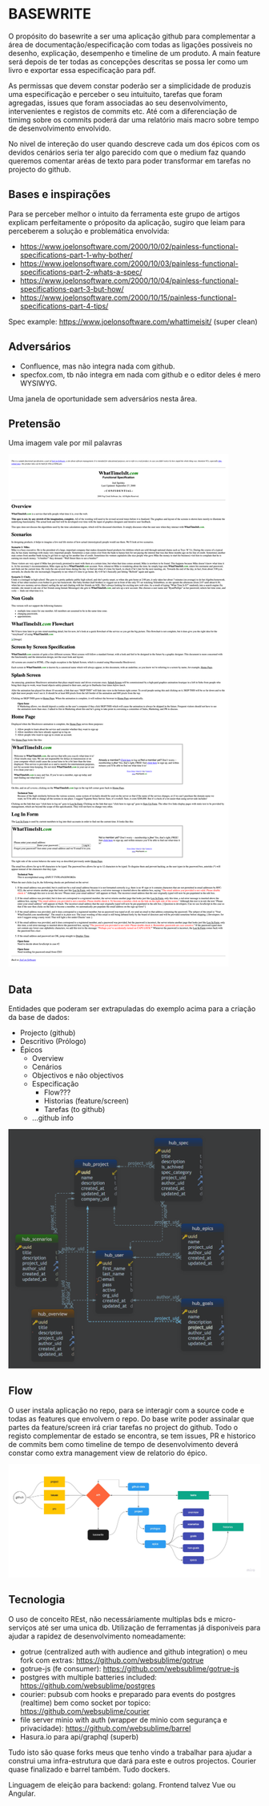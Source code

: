# BASEWRITE

O propósito do basewrite a ser uma aplicação github para complementar a área de documentação/especificação com todas  as ligações possiveis no desenho, explicação, desempenho e timeline de um produto. A main feature será depois de ter todas as concepções descritas se possa ler como um livro e exportar essa especificação para pdf.

As permissas que devem constar poderão ser a simplicidade de produzis uma especificação e perceber o seu intuituito, tarefas que foram agregadas, issues que foram associadas ao seu desenvolvimento, intervenientes e registos de commits etc. Até com a diferenciação de timimg sobre os commits poderá dar uma relatório mais macro sobre tempo de desenvolvimento envolvido.

No nivel de intereção do user quando descreve cada um dos épicos com os devidos cenários seria ter algo parecido com que o medium faz quando queremos comentar aréas de texto para poder transformar em tarefas no projecto do github.

## Bases e inspirações

Para se perceber melhor o intuito da ferramenta este grupo de artigos explicam perfeitamente o próposito da aplicação, sugiro que leiam para perceberem a solução e problemática envolvida:

- https://www.joelonsoftware.com/2000/10/02/painless-functional-specifications-part-1-why-bother/
 - https://www.joelonsoftware.com/2000/10/03/painless-functional-specifications-part-2-whats-a-spec/
 - https://www.joelonsoftware.com/2000/10/04/painless-functional-specifications-part-3-but-how/
 - https://www.joelonsoftware.com/2000/10/15/painless-functional-specifications-part-4-tips/

Spec example: https://www.joelonsoftware.com/whattimeisit/ (super clean)

## Adversários

- Confluence, mas não integra nada com github.
- specfox.com, tb não integra em nada com github e o editor deles é mero WYSIWYG.

Uma janela de oportunidade sem adversários nesta ârea.

## Pretensão

Uma imagem vale por mil palavras

![alt text](./spec-example.png "Spec example")

## Data

Entidades que poderam ser extrapuladas do exemplo acima para a criação da base de dados:

- Projecto (github)
- Descritivo (Prólogo)
- Épicos
  - Overview
  - Cenários
  - Objectivos e não objectivos
  - Especificação
    - Flow???
    - Historias (feature/screen)
    - Tarefas (to github)
  - ...github info

![alt text](./db-simple-example.png "DB example")

## Flow

O user instala aplicação no repo, para se interagir com a source code e todas as features que envolvem o repo. Do base write poder assinalar que partes da feature/screen irá criar tarefas no project do github. Todo o registo complementar de estado se encontra, se tem issues, PR e historico de commits bem como timeline de tempo de desenvolvimento deverá constar como extra management view de relatorio do épico.

![alt text](./flowchart-concept.jpg "Concept")

## Tecnologia

O uso de conceito REst, não necessáriamente multiplas bds e micro-serviços até ser uma unica db. Utilização de ferramentas já disponiveis para ajudar a rapidez de desenvolvimento nomeadamente:

- gotrue (centralized auth with audience and github integration) o meu fork com extras: https://github.com/websublime/gotrue
- gotrue-js (fe consumer): https://github.com/websublime/gotrue-js
- postgres with multiple batteries included: https://github.com/websublime/postgres
- courier: pubsub com hooks e preparado para events do postgres (realtime) bem como socket por topico: https://github.com/websublime/courier
- file server minio with auth (wrapper de minio com segurança e privacidade): https://github.com/websublime/barrel
- Hasura.io para api/graphql (superb)

Tudo isto são quase forks meus que tenho vindo a trabalhar para ajudar a construi uma infra-estrutura que dará para este e outros projectos. Courier quase finalizado e barrel também. Tudo dockers.

Linguagem de eleição para backend: golang. Frontend talvez Vue ou Angular.
